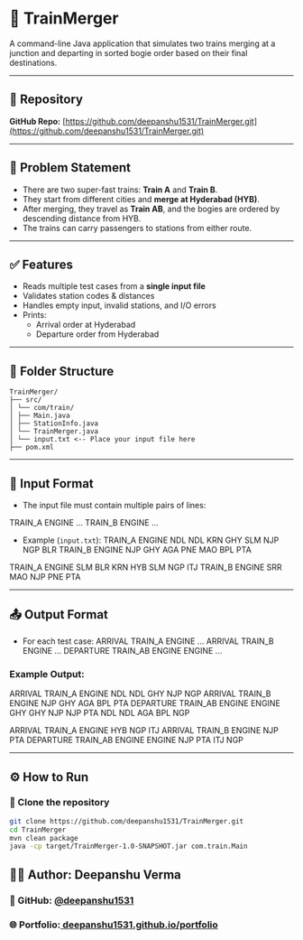 # 🚆 TrainMerger

A command-line Java application that simulates two trains merging at a junction and departing in sorted bogie order based on their final destinations.

---

## 🔗 Repository

**GitHub Repo:** [https://github.com/deepanshu1531/TrainMerger.git](https://github.com/deepanshu1531/TrainMerger.git)

---

## 📌 Problem Statement

- There are two super-fast trains: **Train A** and **Train B**.
- They start from different cities and **merge at Hyderabad (HYB)**.
- After merging, they travel as **Train AB**, and the bogies are ordered by descending distance from HYB.
- The trains can carry passengers to stations from either route.

---

## ✅ Features

- Reads multiple test cases from a **single input file**
- Validates station codes & distances
- Handles empty input, invalid stations, and I/O errors
- Prints:
  - Arrival order at Hyderabad
  - Departure order from Hyderabad

---

## 📂 Folder Structure
```
TrainMerger/
├── src/
│ └── com/train/
│ ├── Main.java
│ ├── StationInfo.java
│ └── TrainMerger.java
│ └── input.txt <-- Place your input file here
├── pom.xml
```

---

## 🧾 Input Format

- The input file must contain multiple pairs of lines:

TRAIN_A ENGINE <BOGIE1> <BOGIE2> ...
TRAIN_B ENGINE <BOGIE1> <BOGIE2> ...

- Example (`input.txt`):
TRAIN_A ENGINE NDL NDL KRN GHY SLM NJP NGP BLR
TRAIN_B ENGINE NJP GHY AGA PNE MAO BPL PTA

TRAIN_A ENGINE SLM BLR KRN HYB SLM NGP ITJ
TRAIN_B ENGINE SRR MAO NJP PNE PTA

---

## 📤 Output Format

- For each test case:
ARRIVAL TRAIN_A ENGINE ...
ARRIVAL TRAIN_B ENGINE ...
DEPARTURE TRAIN_AB ENGINE ENGINE ...

### Example Output:

ARRIVAL TRAIN_A ENGINE NDL NDL GHY NJP NGP
ARRIVAL TRAIN_B ENGINE NJP GHY AGA BPL PTA
DEPARTURE TRAIN_AB ENGINE ENGINE GHY GHY NJP NJP PTA NDL NDL AGA BPL NGP

ARRIVAL TRAIN_A ENGINE HYB NGP ITJ
ARRIVAL TRAIN_B ENGINE NJP PTA
DEPARTURE TRAIN_AB ENGINE ENGINE NJP PTA ITJ NGP

---

## ⚙️ How to Run

### 🔁 Clone the repository
```bash
git clone https://github.com/deepanshu1531/TrainMerger.git
cd TrainMerger
mvn clean package
java -cp target/TrainMerger-1.0-SNAPSHOT.jar com.train.Main
```

## 👨‍💻 Author: Deepanshu Verma
### 🔗 GitHub: [@deepanshu1531](https://github.com/deepanshu1531)
### 🌐 Portfolio:[ deepanshu1531.github.io/portfolio](https://deepanshu1531.github.io/portfolio/#)
